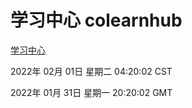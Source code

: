 # 学习中心 colearnhub
[学习中心](http://59.174.27.143:56308/colearnhub/)

2022年 02月 01日 星期二 04:20:02 CST

2022年 01月 31日 星期一 20:20:02 GMT
